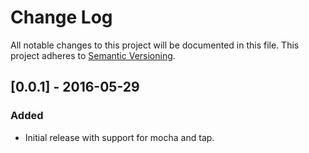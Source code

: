 # Change Log
All notable changes to this project will be documented in this file.
This project adheres to [Semantic Versioning](http://semver.org/).


## [0.0.1] - 2016-05-29
### Added

- Initial release with support for mocha and tap.
